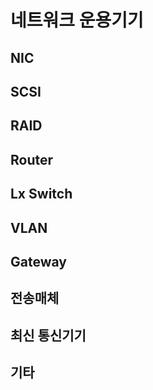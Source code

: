 # 네트워크 운용기기
## NIC
## SCSI
## RAID
## Router
## Lx Switch
## VLAN
## Gateway
## 전송매체
## 최신 통신기기
## 기타
